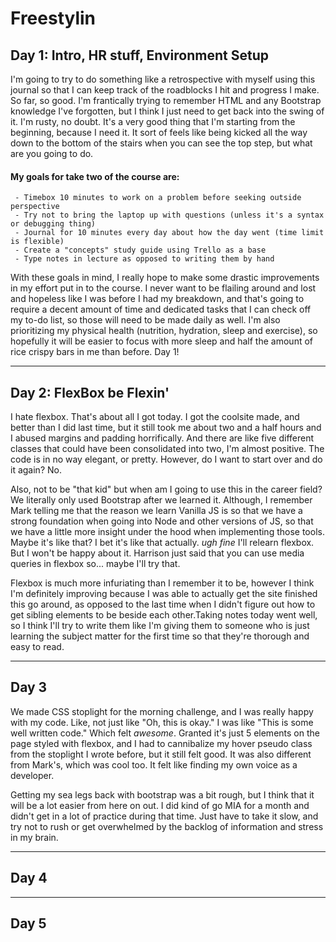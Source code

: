 # Freestylin

## Day 1: Intro, HR stuff, Environment Setup

I'm going to try to do something like a retrospective with myself using this journal so that I can keep track of the roadblocks I hit and progress I make. So far, so good. I'm frantically trying to remember HTML and any Bootstrap knowledge I've forgotten, but I think I just need to get back into the swing of it. I'm rusty, no doubt. It's a very good thing that I'm starting from the beginning, because I need it. It sort of feels like being kicked all the way down to the bottom of the stairs when you can see the top step, but what are you going to do.

#### My goals for take two of the course are:

     - Timebox 10 minutes to work on a problem before seeking outside perspective
     - Try not to bring the laptop up with questions (unless it's a syntax or debugging thing)
     - Journal for 10 minutes every day about how the day went (time limit is flexible)
     - Create a "concepts" study guide using Trello as a base
     - Type notes in lecture as opposed to writing them by hand

With these goals in mind, I really hope to make some drastic improvements in my effort put in to the course. I never want to be flailing around and lost and hopeless like I was before I had my breakdown, and that's going to require a decent amount of time and dedicated tasks that I can check off my to-do list, so those will need to be made daily as well. I'm also prioritizing my physical health (nutrition, hydration, sleep and exercise), so hopefully it will be easier to focus with more sleep and half the amount of rice crispy bars in me than before. Day 1!

---

## Day 2: FlexBox be Flexin'

I hate flexbox. That's about all I got today. I got the coolsite made, and better than I did last time, but it still took me about two and a half hours and I abused margins and padding horrifically. And there are like five different classes that could have been consolidated into two, I'm almost positive. The code is in no way elegant, or pretty. However, do I want to start over and do it again? No.

Also, not to be "that kid" but when am I going to use this in the career field? We literally only used Bootstrap after we learned it. Although, I remember Mark telling me that the reason we learn Vanilla JS is so that we have a strong foundation when going into Node and other versions of JS, so that we have a little more insight under the hood when implementing those tools. Maybe it's like that? I bet it's like that actually. _ugh fine_ I'll relearn flexbox. But I won't be happy about it. Harrison just said that you can use media queries in flexbox so... maybe I'll try that.

Flexbox is much more infuriating than I remember it to be, however I think I'm definitely improving because I was able to actually get the site finished this go around, as opposed to the last time when I didn't figure out how to get sibling elements to be beside each other.Taking notes today went well, so I think I'll try to write them like I'm giving them to someone who is just learning the subject matter for the first time so that they're thorough and easy to read.

---

## Day 3

We made CSS stoplight for the morning challenge, and I was really happy with my code. Like, not just like "Oh, this is okay." I was like "This is some well written code." Which felt _awesome_. Granted it's just 5 elements on the page styled with flexbox, and I had to cannibalize my hover pseudo class from the stoplight I wrote before, but it still felt good. It was also different from Mark's, which was cool too. It felt like finding my own voice as a developer.

Getting my sea legs back with bootstrap was a bit rough, but I think that it will be a lot easier from here on out. I did kind of go MIA for a month and didn't get in a lot of practice during that time. Just have to take it slow, and try not to rush or get overwhelmed by the backlog of information and stress in my brain.

---

## Day 4

---

## Day 5
